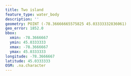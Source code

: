 ```yaml
---
title: Two island
feature_type: water_body
description: ''
geometry: POINT (-78.36666665575825 45.03333332836061)
geo_error: 1852.0
bbox:
  xmin: -78.3666667
  ymin: 45.0333333
  xmax: -78.3666667
  ymax: 45.0333333
longitude: -78.3666667
latitude: 45.0333333
OSM: .na.character
---
```

